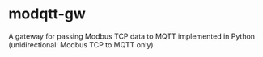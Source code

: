 # modqtt-gw
A gateway for passing Modbus TCP data to MQTT implemented in Python (unidirectional: Modbus TCP to MQTT only)
